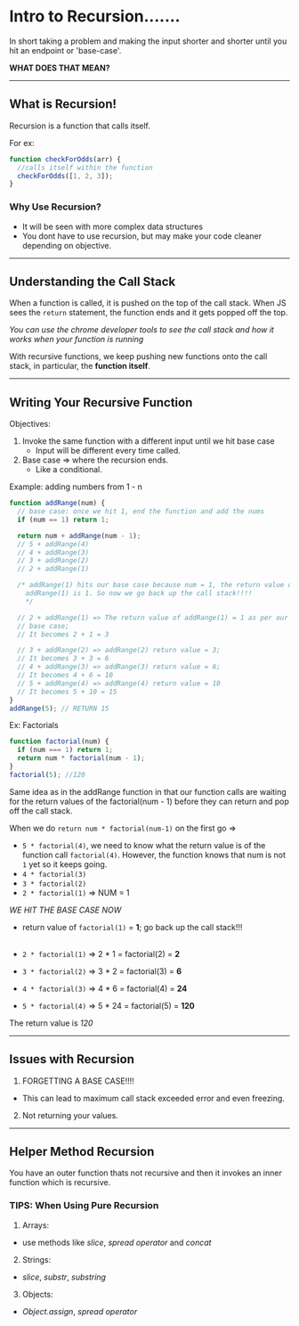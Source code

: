 # Intro to Recursion.......

In short taking a problem and making the input shorter and shorter until you hit an endpoint or 'base-case'.

**WHAT DOES THAT MEAN?**

---

## What is Recursion!

Recursion is a function that calls itself.

For ex:

```js
function checkForOdds(arr) {
  //calls itself within the function
  checkForOdds([1, 2, 3]);
}
```

### Why Use Recursion?

- It will be seen with more complex data structures
- You dont have to use recursion, but may make your code cleaner depending on objective.

---

## Understanding the Call Stack

When a function is called, it is pushed on the top of the call stack. When JS sees the `return` statement, the function ends and it gets popped off the top.

_You can use the chrome developer tools to see the call stack and how it works when your function is running_

With recursive functions, we keep pushing new functions onto the call stack, in particular, the **function itself**.

---

## Writing Your Recursive Function

Objectives:

1. Invoke the same function with a different input until we hit base case
   - Input will be different every time called.
2. Base case => where the recursion ends.
   - Like a conditional.

Example: adding numbers from 1 - n

```js
function addRange(num) {
  // base case: once we hit 1, end the function and add the nums
  if (num == 1) return 1;

  return num + addRange(num - 1);
  // 5 + addRange(4)
  // 4 + addRange(3)
  // 3 + addRange(2)
  // 2 + addRange(1)

  /* addRange(1) hits our base case because num = 1, the return value of 
	addRange(1) is 1. So now we go back up the call stack!!!!
	*/

  // 2 + addRange(1) => The return value of addRange(1) = 1 as per our
  // base case;
  // It becomes 2 + 1 = 3

  // 3 + addRange(2) => addRange(2) return value = 3;
  // It becomes 3 + 3 = 6
  // 4 + addRange(3) => addRange(3) return value = 6;
  // It becomes 4 + 6 = 10
  // 5 + addRange(4) => addRange(4) return value = 10
  // It becomes 5 + 10 = 15
}
addRange(5); // RETURN 15
```

Ex: Factorials

```js
function factorial(num) {
  if (num === 1) return 1;
  return num * factorial(num - 1);
}
factorial(5); //120
```

Same idea as in the addRange function in that our function calls are waiting for the return values of the factorial(num - 1) before they can return and pop off the call stack.

When we do `return num * factorial(num-1)` on the first go =>

- `5 * factorial(4)`, we need to know what the return value is of the function call `factorial(4)`. However, the function knows that num is not `1` yet so it keeps going.
- `4 * factorial(3)`
- `3 * factorial(2)`
- `2 * factorial(1)` => NUM = 1

_WE HIT THE BASE CASE NOW_

- return value of `factorial(1)` = **1**; go back up the call stack!!!
  <br></br>

- `2 * factorial(1)` => 2 \* 1 = factorial(2) = **2**
- `3 * factorial(2)` => 3 \* 2 = factorial(3) = **6**
- `4 * factorial(3)` => 4 \* 6 = factorial(4) = **24**
- `5 * factorial(4)` => 5 \* 24 = factorial(5) = **120**

The return value is _120_

---

## Issues with Recursion

1.  FORGETTING A BASE CASE!!!!

- This can lead to maximum call stack exceeded error and even freezing.

2.  Not returning your values.

---

## Helper Method Recursion

You have an outer function thats not recursive and then it invokes an inner function which is recursive.

### TIPS: When Using Pure Recursion

1. Arrays:

- use methods like _slice_, _spread operator_ and _concat_

2. Strings:

- _slice_, _substr_, _substring_

3. Objects:

- _Object.assign_, _spread operator_
